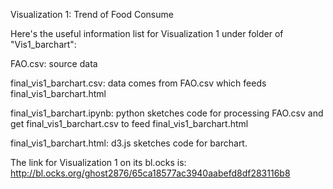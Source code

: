 Visualization 1: Trend of Food Consume

Here's the useful information list for Visualization 1 under folder of "Vis1_barchart":

FAO.csv: source data

final_vis1_barchart.csv: data comes from FAO.csv which feeds final_vis1_barchart.html

final_vis1_barchart.ipynb: python sketches code for processing FAO.csv and get final_vis1_barchart.csv to feed final_vis1_barchart.html

final_vis1_barchart.html: d3.js sketches code for barchart.

The link for Visualization 1 on its bl.ocks is: http://bl.ocks.org/ghost2876/65ca18577ac3940aabefd8df283116b8
